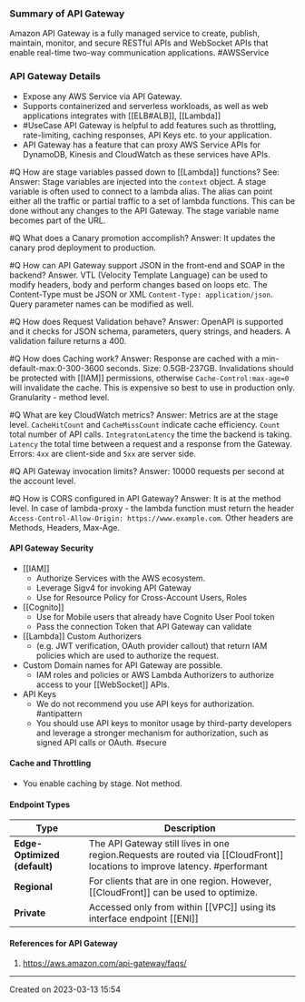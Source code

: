 ### Summary of API Gateway
Amazon API Gateway is a fully managed service to create, publish, maintain, monitor, and secure  RESTful APIs and WebSocket APIs that enable real-time two-way communication applications. #AWSService  
### API Gateway Details
- Expose any AWS Service via API Gateway.
- Supports containerized and serverless workloads, as well as web applications integrates with [[ELB#ALB]], [[Lambda]]
- #UseCase API Gateway is helpful to add features such as throttling, rate-limiting, caching responses, API Keys etc. to your application.
- API Gateway has a feature that can proxy AWS Service APIs for DynamoDB, Kinesis and CloudWatch as these services have APIs.

#Q How are stage variables passed down to [[Lambda]] functions?
See:
Answer: Stage variables are injected into the `context` object. A stage variable is often used to connect to a lambda alias. The alias can point either all the traffic or partial traffic to a set of lambda functions. This can be done without any changes to the API Gateway. The stage variable name becomes part of the URL.

#Q What does a Canary promotion accomplish?
Answer: It updates the canary prod deployment to production.

#Q How can API Gateway support JSON in the front-end and SOAP in the backend?
Answer. VTL (Velocity Template Language) can be used to modify headers, body and perform changes based on loops etc. The Content-Type must be JSON or XML `Content-Type: application/json`.  Query parameter names can be modified as well.

#Q How does Request Validation behave?
Answer: OpenAPI is supported and it checks for JSON schema, parameters, query strings, and headers. A validation failure returns a 400.

#Q How does Caching work?
Answer: Response are cached with a min-default-max:0-300-3600 seconds. Size: 0.5GB-237GB. Invalidations should be protected with [[IAM]] permissions, otherwise `Cache-Control:max-age=0` will invalidate the cache. This is expensive so best to use in production only. Granularity - method level. 

#Q What are key CloudWatch metrics?
Answer: Metrics are at the stage level. `CacheHitCount` and `CacheMissCount` indicate cache efficiency. `Count` total number of API calls. `IntegratonLatency` the time the backend is taking. `Latency` the total time between a request and a response from the Gateway. Errors: `4xx` are client-side and `5xx` are server side.

#Q API Gateway invocation limits?
Answer: 10000 requests per second at the account level.

#Q How is CORS configured in API Gateway?
Answer: It is at the method level. In case of lambda-proxy - the lambda function must return the header `Access-Control-Allow-Origin: https://www.example.com`. Other headers are Methods, Headers, Max-Age.

#### API Gateway Security
-  [[IAM]]
	- Authorize Services with the AWS ecosystem.
	- Leverage Sigv4 for invoking API Gateway
	- Use for Resource Policy for Cross-Account Users, Roles
- [[Cognito]] 
	- Use for Mobile users that already have Cognito User Pool token
	- Pass the connection Token that API Gateway can validate
- [[Lambda]] Custom Authorizers 
	- (e.g. JWT verification, OAuth provider callout) that return IAM policies which are used to authorize the request.
- Custom Domain names for API Gateway are possible.
	- IAM roles and policies or AWS Lambda Authorizers to authorize access to your [[WebSocket]] APIs.
- API Keys
	- We do not recommend you use API keys for authorization. #antipattern 
	- You should use API keys to monitor usage by third-party developers and leverage a stronger mechanism for authorization, such as signed API calls or OAuth. #secure 
#### Cache and Throttling
- You enable caching by stage. Not method.
#### Endpoint Types

| Type                         | Description                                                                                                                |
| ---------------------------- | -------------------------------------------------------------------------------------------------------------------------- |
| **Edge-Optimized (default)** | The API Gateway still lives in one region.Requests are routed via [[CloudFront]] locations to improve latency. #performant |
| **Regional**                 | For clients that are in one region. However, [[CloudFront]] can be used to optimize.                                           |
| **Private**                  | Accessed only from within [[VPC]] using its interface  endpoint [[ENI]]                                                    |



#### References for API Gateway
1. https://aws.amazon.com/api-gateway/faqs/

---
Created on 2023-03-13 15:54
